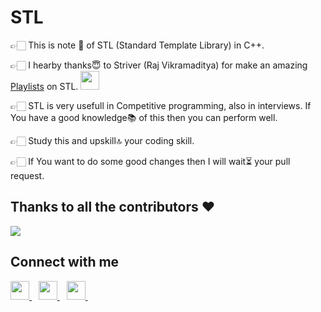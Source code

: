 # STL
👉🏻 This is note 📝 of STL (Standard Template Library) in C++. 

👉🏻 I hearby thanks😇 to Striver (Raj Vikramaditya) for make an amazing <a href="https://youtube.com/playlist?list=PLN4aKSfpk8TQ6CqzMRDVUr-jEpObLiYdq"> Playlists</a> on STL.
<a href="https://youtube.com/playlist?list=PLN4aKSfpk8TQ6CqzMRDVUr-jEpObLiYdq">
  <img width="30px" src="https://i.pinimg.com/originals/46/02/cb/4602cbc18967da9c1eba7452905cd99b.png" />
  </a>

👉🏻 STL is very usefull in Competitive programming, also in interviews. If You have a good knowledge📚 of this then you can perform well.

👉🏻 Study this and upskill🔝 your coding skill.

👉🏻 If You want to do some good changes then I will wait⏳ your pull request.

## Thanks to all the contributors ❤️
<a href = "https://github.com/gauravkumarmakwana/STL/graphs/contributors">
  <img src = "https://contrib.rocks/image?repo=gauravkumarmakwana/STL"/>
</a>

## Connect with me
  
  <a href="https://www.linkedin.com/in/gauravbmakwana/" target = "_blank">
    <img width="30px" src="https://www.vectorlogo.zone/logos/linkedin/linkedin-icon.svg" />
  </a>&ensp;
  <a href="https://twitter.com/MakwanaGaurav12" target = "_blank">
    <img width="30px" src="https://www.vectorlogo.zone/logos/twitter/twitter-official.svg" />
  </a>&ensp;
  
  <a href="https://www.instagram.com/gaurav_mak.exe/" target = "_blank">
    <img width="30px" src="https://www.vectorlogo.zone/logos/instagram/instagram-icon.svg" />
  </a>&ensp;

